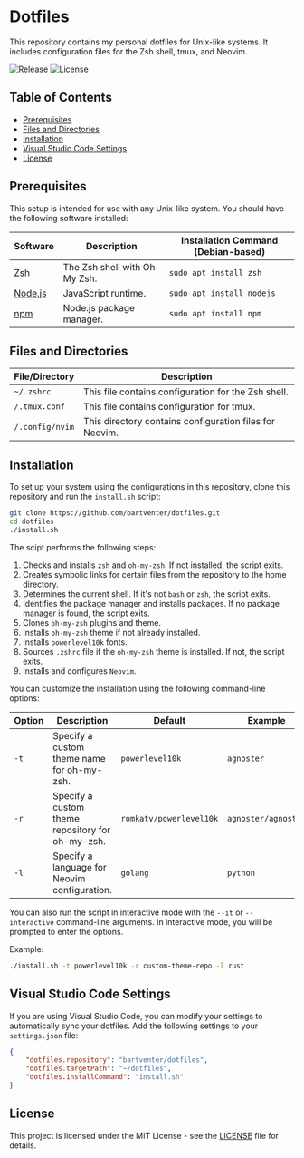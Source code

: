 # Dotfiles

This repository contains my personal dotfiles for Unix-like systems. It includes configuration files for the Zsh shell, tmux, and Neovim.

[![Release](https://img.shields.io/github/release/bartventer/dotfiles.svg)](https://github.com/bartventer/dotfiles/releases/latest)
[![License](https://img.shields.io/github/license/bartventer/dotfiles.svg)](LICENSE)

## Table of Contents

-   [Prerequisites](#prerequisites)
-   [Files and Directories](#files-and-directories)
-   [Installation](#installation)
-   [Visual Studio Code Settings](#visual-studio-code-settings)
-   [License](#license)

## Prerequisites

This setup is intended for use with any Unix-like system. You should have the following software installed:

| Software                       | Description                   | Installation Command (Debian-based) |
| ------------------------------ | ----------------------------- | ----------------------------------- |
| [Zsh](http://www.zsh.org/)     | The Zsh shell with Oh My Zsh. | `sudo apt install zsh`              |
| [Node.js](https://nodejs.org/) | JavaScript runtime.           | `sudo apt install nodejs`           |
| [npm](https://www.npmjs.com/)  | Node.js package manager.      | `sudo apt install npm`              |

## Files and Directories

| File/Directory  | Description                                             |
| --------------- | ------------------------------------------------------- |
| `~/.zshrc`      | This file contains configuration for the Zsh shell.     |
| `/.tmux.conf`   | This file contains configuration for tmux.              |
| `/.config/nvim` | This directory contains configuration files for Neovim. |

## Installation

To set up your system using the configurations in this repository, clone this repository and run the `install.sh` script:

```bash
git clone https://github.com/bartventer/dotfiles.git
cd dotfiles
./install.sh
```

The scipt performs the following steps:

1. Checks and installs `zsh` and `oh-my-zsh`. If not installed, the script exits.
2. Creates symbolic links for certain files from the repository to the home directory.
3. Determines the current shell. If it's not `bash` or `zsh`, the script exits.
4. Identifies the package manager and installs packages. If no package manager is found, the script exits.
5. Clones `oh-my-zsh` plugins and theme.
6. Installs `oh-my-zsh` theme if not already installed.
7. Installs `powerlevel10k` fonts.
8. Sources `.zshrc` file if the `oh-my-zsh` theme is installed. If not, the script exits.
9. Installs and configures `Neovim`.

You can customize the installation using the following command-line options:

| Option | Description                                      | Default                 | Example             |
| ------ | ------------------------------------------------ | ----------------------- | ------------------- |
| `-t`   | Specify a custom theme name for oh-my-zsh.       | `powerlevel10k`         | `agnoster`          |
| `-r`   | Specify a custom theme repository for oh-my-zsh. | `romkatv/powerlevel10k` | `agnoster/agnoster` |
| `-l`   | Specify a language for Neovim configuration.     | `golang`                | `python`            |

You can also run the script in interactive mode with the `--it` or `--interactive` command-line arguments. In interactive mode, you will be prompted to enter the options.

Example:

```bash
./install.sh -t powerlevel10k -r custom-theme-repo -l rust
```

## Visual Studio Code Settings

If you are using Visual Studio Code, you can modify your settings to automatically sync your dotfiles. Add the following settings to your `settings.json` file:

```json
{
    "dotfiles.repository": "bartventer/dotfiles",
    "dotfiles.targetPath": "~/dotfiles",
    "dotfiles.installCommand": "install.sh"
}
```

## License

This project is licensed under the MIT License - see the [LICENSE](LICENSE) file for details.

